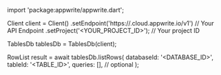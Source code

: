 import 'package:appwrite/appwrite.dart';

Client client = Client()
    .setEndpoint('https://<REGION>.cloud.appwrite.io/v1') // Your API Endpoint
    .setProject('<YOUR_PROJECT_ID>'); // Your project ID

TablesDb tablesDb = TablesDb(client);

RowList result = await tablesDb.listRows(
    databaseId: '<DATABASE_ID>',
    tableId: '<TABLE_ID>',
    queries: [], // optional
);
